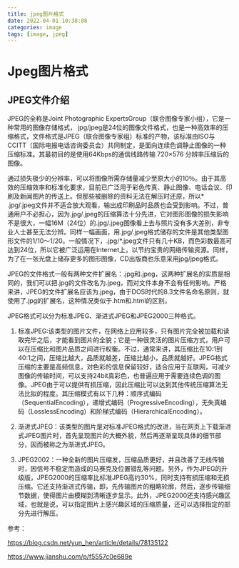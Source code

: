 ```yaml
---
title: jpeg图片格式
date: 2022-04-01 10:38:08
categories: image
tags: [image, jpeg]
---
```


# Jpeg图片格式

## JPEG文件介绍
JPEG的全称是Joint Photographic ExpertsGroup（联合图像专家小组），它是一种常用的图像存储格式， jpg/jpeg是24位的图像文件格式，也是一种高效率的压缩格式，文件格式是JPEG（联合图像专家组）标准的产物，该标准由ISO与CCITT（国际电报电话咨询委员会）共同制定，是面向连续色调静止图像的一种压缩标准。其最初目的是使用64Kbps的通信线路传输 720×576 分辨率压缩后的图像。
<!-- more -->

通过损失极少的分辨率，可以将图像所需存储量减少至原大小的10％。由于其高效的压缩效率和标准化要求，目前已广泛用于彩色传真、静止图像、电话会议、印刷及新闻图片的传送上。但那些被删除的资料无法在解压时还原，所以* .jpg/.jpeg文件并不适合放大观看，输出成印刷品时品质也会受到影响。不过，普通用户不必担心，因为.jpg/.jpeg的压缩算法十分先进，它对图形图像的损失影响不是很大，一幅16M（24位）的.jpg/.jpeg图像看上去与照片没有多大差别，非专业人士甚至无法分辨。同样一幅画面，用.jpg/.jpeg格式储存的文件是其他类型图形文件的1/10～1/20。一般情况下，.jpg/*.jpeg文件只有几十KB，而色彩数最高可达到24位，所以它被广泛运用在Internet上，以节约宝贵的网络传输资源。同样，为了在一张光盘上储存更多的图形图像，CD出版商也乐意采用jpg/jpeg格式。

JPEG的文件格式一般有两种文件扩展名：.jpg和.jpeg，这两种扩展名的实质是相同的，我们可以把.jpg的文件改名为.jpeg，而对文件本身不会有任何影响。严格来讲，JPEG的文件扩展名应该为.jpeg，由于DOS时代的8.3文件名命名原则，就使用了.jpg的扩展名，这种情况类似于.htm和.html的区别。

JPEG格式可以分为标准JPEG、渐进式JPEG和JPEG2000三种格式。

1. 标准JPEG:该类型的图片文件，在网络上应用较多，只有图片完全被加载和读取完毕之后，才能看到图片的全貌；它是一种很灵活的图片压缩方式，用户可以在压缩比和图片品质之间进行权衡。不过，通常来讲，其压缩比在10:1到40:1之间，压缩比越大，品质就越差，压缩比越小，品质就越好。JPEG格式压缩的主要是高频信息，对色彩的信息保留较好，适合应用于互联网，可减少图像的传输时间，可以支持24bit真彩色，也普遍应用于需要连续色调的图像。JPEG由于可以提供有损压缩，因此压缩比可以达到其他传统压缩算法无法比拟的程度。其压缩模式有以下几种：顺序式编码（SequentialEncoding），递增式编码（ProgressiveEncoding），无失真编码（LosslessEncoding）和阶梯式编码（HierarchicalEncoding）。

2. 渐进式JPEG：该类型的图片是对标准JPEG格式的改进，当在网页上下载渐进式JPEG图片时，首先呈现图片的大概外貌，然后再逐渐呈现具体的细节部分，因而被称之为渐进式JPEG。

3. JPEG2002：一种全新的图片压缩发，压缩品质更好，并且改善了无线传输时，因信号不稳定而造成的马赛克及位置错乱等问题。另外，作为JPEG的升级版，JPEG2000的压缩率比标准JPEG高约30%，同时支持有损压缩和无损压缩。它还支持渐进式传输，即，先传输图片的粗略轮廓，然后，逐步传输细节数据，使得图片由模糊到清晰逐步显示。此外，JPEG2000还支持感兴趣区域，也就是说，可以指定图片上感兴趣区域的压缩质量，还可以选择指定的部分先进行解压。

参考：

https://blog.csdn.net/yun_hen/article/details/78135122

https://www.jianshu.com/p/f5557c0e689e